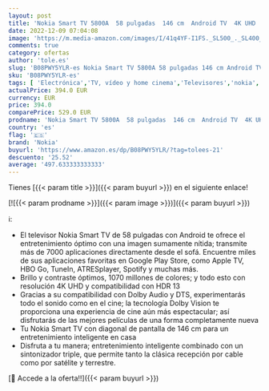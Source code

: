 ```yaml
---
layout: post
title: 'Nokia Smart TV 5800A  58 pulgadas  146 cm  Android TV  4K UHD  Dolby Vision  HDR10  DVB-C/S2/T2  Netflix  Prime Video  Disney+'
date: 2022-12-09 07:04:08
image: 'https://m.media-amazon.com/images/I/41q4YF-I1FS._SL500_._SL400_.jpg'
comments: true
category: ofertas
author: 'tole.es'
slug: 'B08PWY5YLR-es Nokia Smart TV 5800A 58 pulgadas 146 cm Android TV 4K UHD...'
sku: 'B08PWY5YLR-es'
tags: [ 'Electrónica','TV, vídeo y home cinema','Televisores','nokia','smart','tv','🇪🇸', ]
actualPrice: 394.0 EUR
currency: EUR
price: 394.0
comparePrice: 529.0 EUR
prodname: 'Nokia Smart TV 5800A  58 pulgadas  146 cm  Android TV  4K UHD  Dolby Vision  HDR10  DVB-C/S2/T2  Netflix  Prime Video  Disney+'
country: 'es'
flag: '🇪🇸'
brand: 'Nokia'
buyurl: 'https://www.amazon.es/dp/B08PWY5YLR/?tag=tolees-21'
descuento: '25.52'
average: '497.633333333333'
---
```


Tienes [{{< param title >}}]({{< param buyurl >}}) en el siguiente enlace!

[![{{< param prodname >}}]({{< param image >}})]({{< param buyurl >}})

ℹ️:

- El televisor Nokia Smart TV de 58 pulgadas con Android te ofrece el entretenimiento óptimo con una imagen sumamente nítida; transmite más de 7000 aplicaciones directamente desde el sofá. Encuentre miles de sus aplicaciones favoritas en Google Play Store, como Apple TV, HBO Go, TuneIn, ATRESplayer, Spotify y muchas más.
- Brillo y contraste óptimos, 1070 millones de colores; y todo esto con resolución 4K UHD y compatibilidad con HDR 13
- Gracias a su compatibilidad con Dolby Audio y DTS, experimentarás todo el sonido como en el cine; la tecnología Dolby Vision te proporciona una experiencia de cine aún más espectacular; así disfrutarás de las mejores películas de una forma completamente nueva
- Tu Nokia Smart TV con diagonal de pantalla de 146 cm para un entretenimiento inteligente en casa
- Disfruta a tu manera; entretenimiento inteligente combinado con un sintonizador triple, que permite tanto la clásica recepción por cable como por satélite y terrestre.

[🛒 Accede a la oferta!!]({{< param buyurl >}})
